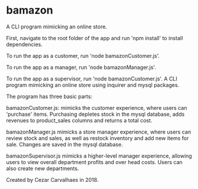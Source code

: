 # bamazon
A CLI program mimicking an online store.

First, navigate to the root folder of the app and run 'npm install' to install dependencies. 

To run the app as a customer, run 'node bamazonCustomer.js'.

To run the app as a manager, run 'node bamazonManager.js'.

To run the app as a supervisor, run 'node bamazonCustomer.js'.
A CLI program mimicking an online store using inquirer and mysql packages.

The program has three basic parts:

bamazonCustomer.js: mimicks the customer experience, where users can 'purchase' items. Purchasing depletes stock in the mysql database, adds revenues to product_sales columns and returns a total cost.

bamazonManager.js mimicks a store manager experience, where users can review stock and sales, as well as restock inventory and add new items for sale. Changes are saved in the mysql database.

bamazonSupervisor.js mimicks a higher-level manager experience, allowing users to view overall department profits and over head costs. Users can also create new departments. 

Created by Cezar Carvalhaes in 2018.
